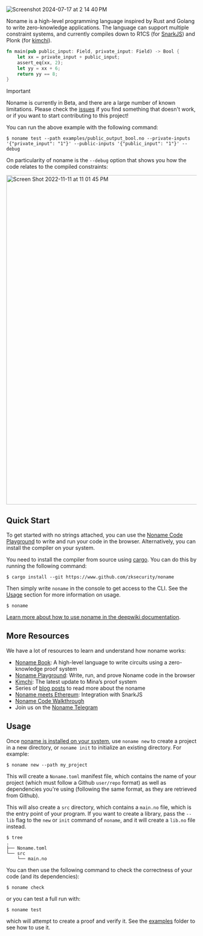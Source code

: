 ![Screenshot 2024-07-17 at 2 14 40 PM](https://github.com/user-attachments/assets/b2b84f62-3ac6-45c9-a005-b5b764916b6b)

Noname is a high-level programming language inspired by Rust and Golang to write zero-knowledge applications. The language can support multiple constraint systems, and currently compiles down to R1CS (for [SnarkJS](https://github.com/iden3/snarkjs)) and Plonk (for [kimchi](https://github.com/o1-labs/proof-systems)).

```rust
fn main(pub public_input: Field, private_input: Field) -> Bool {
    let xx = private_input + public_input;
    assert_eq(xx, 2);
    let yy = xx + 6;
    return yy == 8;
}
```

> [!IMPORTANT]
> Noname is currently in Beta, and there are a large number of known limitations. Please check the [issues](https://github.com/zksecurity/noname/issues) if you find something that doesn't work, or if you want to start contributing to this project!

You can run the above example with the following command:

```console
$ noname test --path examples/public_output_bool.no --private-inputs '{"private_input": "1"}' --public-inputs '{"public_input": "1"}' --debug
```

On particularity of noname is the `--debug` option that shows you how the code relates to the compiled constraints:

<img width="871" alt="Screen Shot 2022-11-11 at 11 01 45 PM" src="https://user-images.githubusercontent.com/1316043/201461923-8d6d6756-9faa-40fe-8f71-16334a4cb98d.png">

## Quick Start

To get started with no strings attached, you can use the [Noname Code Playground](https://noname-playground.xyz) to write and run your code in the browser. Alternatively, you can install the compiler on your system.

You need to install the compiler from source using [cargo](https://rustup.rs/).  You can do this by running the following command:

```console
$ cargo install --git https://www.github.com/zksecurity/noname
```

Then simply write `noname` in the console to get access to the CLI. See the [Usage](#usage) section for more information on usage.

```console
$ noname
```

[Learn more about how to use noname in the deepwiki documentation](https://deepwiki.com/zksecurity/noname/1-overview).

## More Resources

We have a lot of resources to learn and understand how noname works:

- [Noname Book](https://zksecurity.github.io/noname): A high-level language to write circuits using a zero-knowledge proof system
- [Noname Playground](https://noname-playground.xyz): Write, run, and prove Noname code in the browser
- [Kimchi](https://minaprotocol.com/blog/kimchi-the-latest-update-to-minas-proof-system): The latest update to Mina’s proof system
- Series of [blog posts](https://cryptologie.net/article/573) to read more about the noname
- [Noname meets Ethereum](https://www.zksecurity.xyz/blog/posts/noname-r1cs/): Integration with SnarkJS
- [Noname Code Walkthrough](https://www.youtube.com/live/pQer-ua73Vo)
- Join us on the [Noname Telegram](https://t.me/+VSChAOmJQgQzODcx)

## Usage

Once [noname is installed on your system](#installation), use `noname new` to create a project in a new directory, or `noname init` to initialize an existing directory. For example:

```
$ noname new --path my_project
```

This will create a `Noname.toml` manifest file, which contains the name of your project (which must follow a Github `user/repo` format) as well as dependencies you're using (following the same format, as they are retrieved from Github).

This will also create a `src` directory, which contains a `main.no` file, which is the entry point of your program. If you want to create a library, pass the `--lib` flag to the `new` or `init` command of `noname`, and it will create a `lib.no` file instead.

```
$ tree
.
├── Noname.toml
└── src
    └── main.no
```

You can then use the following command to check the correctness of your code (and its dependencies):

```
$ noname check
```

or you can test a full run with:

```
$ noname test
```

which will attempt to create a proof and verify it. See the [examples](https://github.com/zksecurity/noname/tree/main/examples) folder to see how to use it.


